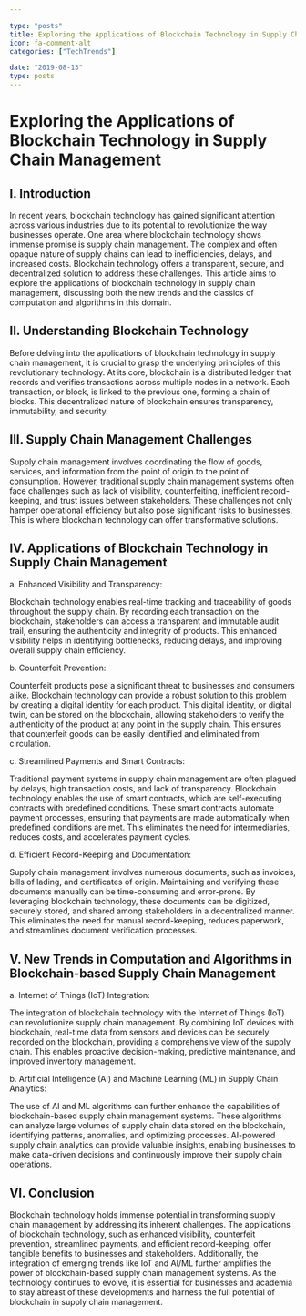 ```yaml
---

type: "posts"
title: Exploring the Applications of Blockchain Technology in Supply Chain Management
icon: fa-comment-alt
categories: ["TechTrends"]

date: "2019-08-13"
type: posts
---
```





# Exploring the Applications of Blockchain Technology in Supply Chain Management

## I. Introduction

In recent years, blockchain technology has gained significant attention across various industries due to its potential to revolutionize the way businesses operate. One area where blockchain technology shows immense promise is supply chain management. The complex and often opaque nature of supply chains can lead to inefficiencies, delays, and increased costs. Blockchain technology offers a transparent, secure, and decentralized solution to address these challenges. This article aims to explore the applications of blockchain technology in supply chain management, discussing both the new trends and the classics of computation and algorithms in this domain.

## II. Understanding Blockchain Technology

Before delving into the applications of blockchain technology in supply chain management, it is crucial to grasp the underlying principles of this revolutionary technology. At its core, blockchain is a distributed ledger that records and verifies transactions across multiple nodes in a network. Each transaction, or block, is linked to the previous one, forming a chain of blocks. This decentralized nature of blockchain ensures transparency, immutability, and security.

## III. Supply Chain Management Challenges

Supply chain management involves coordinating the flow of goods, services, and information from the point of origin to the point of consumption. However, traditional supply chain management systems often face challenges such as lack of visibility, counterfeiting, inefficient record-keeping, and trust issues between stakeholders. These challenges not only hamper operational efficiency but also pose significant risks to businesses. This is where blockchain technology can offer transformative solutions.

## IV. Applications of Blockchain Technology in Supply Chain Management

a. Enhanced Visibility and Transparency:

Blockchain technology enables real-time tracking and traceability of goods throughout the supply chain. By recording each transaction on the blockchain, stakeholders can access a transparent and immutable audit trail, ensuring the authenticity and integrity of products. This enhanced visibility helps in identifying bottlenecks, reducing delays, and improving overall supply chain efficiency.

b. Counterfeit Prevention:

Counterfeit products pose a significant threat to businesses and consumers alike. Blockchain technology can provide a robust solution to this problem by creating a digital identity for each product. This digital identity, or digital twin, can be stored on the blockchain, allowing stakeholders to verify the authenticity of the product at any point in the supply chain. This ensures that counterfeit goods can be easily identified and eliminated from circulation.

c. Streamlined Payments and Smart Contracts:

Traditional payment systems in supply chain management are often plagued by delays, high transaction costs, and lack of transparency. Blockchain technology enables the use of smart contracts, which are self-executing contracts with predefined conditions. These smart contracts automate payment processes, ensuring that payments are made automatically when predefined conditions are met. This eliminates the need for intermediaries, reduces costs, and accelerates payment cycles.

d. Efficient Record-Keeping and Documentation:

Supply chain management involves numerous documents, such as invoices, bills of lading, and certificates of origin. Maintaining and verifying these documents manually can be time-consuming and error-prone. By leveraging blockchain technology, these documents can be digitized, securely stored, and shared among stakeholders in a decentralized manner. This eliminates the need for manual record-keeping, reduces paperwork, and streamlines document verification processes.

## V. New Trends in Computation and Algorithms in Blockchain-based Supply Chain Management

a. Internet of Things (IoT) Integration:

The integration of blockchain technology with the Internet of Things (IoT) can revolutionize supply chain management. By combining IoT devices with blockchain, real-time data from sensors and devices can be securely recorded on the blockchain, providing a comprehensive view of the supply chain. This enables proactive decision-making, predictive maintenance, and improved inventory management.

b. Artificial Intelligence (AI) and Machine Learning (ML) in Supply Chain Analytics:

The use of AI and ML algorithms can further enhance the capabilities of blockchain-based supply chain management systems. These algorithms can analyze large volumes of supply chain data stored on the blockchain, identifying patterns, anomalies, and optimizing processes. AI-powered supply chain analytics can provide valuable insights, enabling businesses to make data-driven decisions and continuously improve their supply chain operations.

## VI. Conclusion

Blockchain technology holds immense potential in transforming supply chain management by addressing its inherent challenges. The applications of blockchain technology, such as enhanced visibility, counterfeit prevention, streamlined payments, and efficient record-keeping, offer tangible benefits to businesses and stakeholders. Additionally, the integration of emerging trends like IoT and AI/ML further amplifies the power of blockchain-based supply chain management systems. As the technology continues to evolve, it is essential for businesses and academia to stay abreast of these developments and harness the full potential of blockchain in supply chain management.